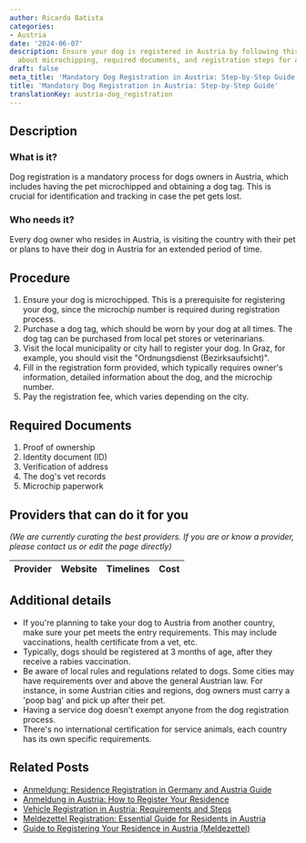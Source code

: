 ```yaml
---
author: Ricardo Batista
categories:
- Austria
date: '2024-06-07'
description: Ensure your dog is registered in Austria by following this guide. Learn
  about microchipping, required documents, and registration steps for all dog owners.
draft: false
meta_title: 'Mandatory Dog Registration in Austria: Step-by-Step Guide'
title: 'Mandatory Dog Registration in Austria: Step-by-Step Guide'
translationKey: austria-dog_registration
---
```


## Description
### What is it?
Dog registration is a mandatory process for dogs owners in Austria, which includes having the pet microchipped and obtaining a dog tag. This is crucial for identification and tracking in case the pet gets lost.
### Who needs it?
Every dog owner who resides in Austria, is visiting the country with their pet or plans to have their dog in Austria for an extended period of time.

## Procedure
1. Ensure your dog is microchipped. This is a prerequisite for registering your dog, since the microchip number is required during registration process.
2. Purchase a dog tag, which should be worn by your dog at all times. The dog tag can be purchased from local pet stores or veterinarians.
3. Visit the local municipality or city hall to register your dog. In Graz, for example, you should visit the "Ordnungsdienst (Bezirksaufsicht)".
4. Fill in the registration form provided, which typically requires owner's information, detailed information about the dog, and the microchip number.
5. Pay the registration fee, which varies depending on the city.

## Required Documents
1. Proof of ownership
2. Identity document (ID)
3. Verification of address
4. The dog's vet records
5. Microchip paperwork

## Providers that can do it for you

_(We are currently curating the best providers. If you are or know a provider, please contact us or edit the page directly)_

| Provider        |     Website     |     Timelines    |       Cost      |
| :-------------: | :-------------: |  :-------------: | :-------------: |

## Additional details
- If you're planning to take your dog to Austria from another country, make sure your pet meets the entry requirements. This may include vaccinations, health certificate from a vet, etc.
- Typically, dogs should be registered at 3 months of age, after they receive a rabies vaccination.
- Be aware of local rules and regulations related to dogs. Some cities may have requirements over and above the general Austrian law. For instance, in some Austrian cities and regions, dog owners must carry a 'poop bag' and pick up after their pet.
- Having a service dog doesn't exempt anyone from the dog registration process.
- There's no international certification for service animals, each country has its own specific requirements.
## Related Posts

- [Anmeldung: Residence Registration in Germany and Austria Guide](https://tramitit.com/guides/austria/residence_registration/)
- [Anmeldung in Austria: How to Register Your Residence](https://tramitit.com/guides/austria/registration_information/)
- [Vehicle Registration in Austria: Requirements and Steps](https://tramitit.com/guides/austria/vehicle_registration/)
- [Meldezettel Registration: Essential Guide for Residents in Austria](https://tramitit.com/guides/austria/reporting_obligation/)
- [Guide to Registering Your Residence in Austria (Meldezettel)](https://tramitit.com/guides/austria/registration_certificate/)